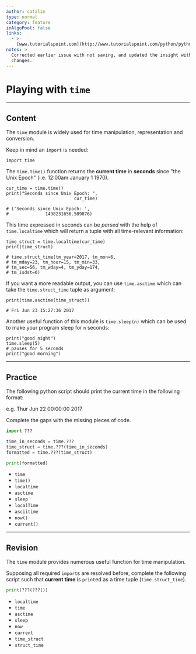 ```yaml
---
author: catalin
type: normal
category: feature
inAlgoPool: false
links:
  - >-
    [www.tutorialspoint.com](http://www.tutorialspoint.com/python/python_date_time.htm){website}
notes: >
  Corrected earlier issue with not saving, and updated the insight with my
  changes.
---
```


# Playing with `time`


---

## Content

The `time` module is widely used for time manipulation, representation and conversion.

Keep in mind an `import` is needed:

```plain-text
import time
```

The `time.time()` function returns the **current time** in **seconds** since "the Unix Epoch" (i.e. 12:00am January 1 1970).

```plain-text
cur_time = time.time()
print("Seconds since Unix Epoch: ",
                          cur_time)

# ('Seconds since Unix Epoch: ',
#              1498231656.509076)
```

This time expressed in seconds can be *parsed* with the help of `time.localtime` which will return a tuple with all time-relevant information:

```plain-text
time_struct = time.localtime(cur_time)
print(time_struct)

# time.struct_time(tm_year=2017, tm_mon=6,
# tm_mday=23, tm_hour=15, tm_min=33,
# tm_sec=56, tm_wday=4, tm_yday=174,
# tm_isdst=0)
```

If you want a more readable output, you can use `time.asctime` which can take the `time.struct_time` tuple as argument:

```plain-text
print(time.asctime(time_struct))

# Fri Jun 23 15:27:36 2017
```

Another useful function of this module is `time.sleep(n)` which can be used to make your program sleep for `n` seconds:

```plain-text
print("good night")
time.sleep(5)
# pauses for 5 seconds
print("good morning")
```


---

## Practice

The following python script should print the current time in the following format:

e.g. Thur Jun 22 00:00:00 2017

Complete the gaps with the missing pieces of code.

```python
import ???

time_in_seconds = time.???
time_struct = time.???(time_in_seconds)
formatted = time.???(time_struct)

print(formatted)

```

- `time`
- `time()`
- `localtime`
- `asctime`
- `sleep`
- `localTime`
- `asciitime`
- `now()`
- `current()`


---

## Revision

The `time` module provides numerous useful function for time manipulation.

Supposing all required `import`s are resolved before, complete the following script such that **current time** is `print`ed as a time tuple (`time.struct_time`).

```python
print(???(???())
```

- `localtime`
- `time`
- `asctime`
- `sleep`
- `now`
- `current`
- `time_struct`
- `struct_time`
 
